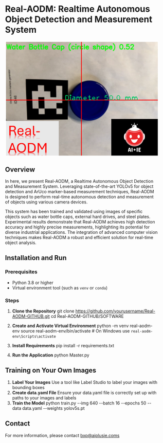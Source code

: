 # Real-AODM: Realtime Autonomous Object Detection and Measurement System

![Sample Image](sample.PNG)

## Overview
In here, we present Real-AODM, a Realtime Autonomous Object Detection and Measurement System. Leveraging state-of-the-art YOLOv5 for object detection and ArUco marker-based measurement techniques, Real-AODM is designed to perform real-time autonomous detection and measurement of objects using various camera devices.

This system has been trained and validated using images of specific objects such as water bottle caps, external hard drives, and steel plates. Experimental results demonstrate that Real-AODM achieves high detection accuracy and highly precise measurements, highlighting its potential for diverse industrial applications. The integration of advanced computer vision techniques makes Real-AODM a robust and efficient solution for real-time object analysis.

## Installation and Run

### Prerequisites
- Python 3.8 or higher
- Virtual environment tool (such as `venv` or `conda`)

### Steps

1. **Clone the Repository**
   git clone https://github.com/yourusername/Real-AODM-GITHUB.git
   cd Real-AODM-GITHUB/SOFTWARE

2. **Create and Activate Virtual Environment**
   python -m venv real-aodm-env
   source real-aodm-env/bin/activate  # On Windows use `real-aodm-env\Scripts\activate`

3. **Install Requirements**
   pip install -r requirements.txt

4. **Run the Application**
   python Master.py

## Training on Your Own Images

1. **Label Your Images**
   Use a tool like Label Studio to label your images with bounding boxes
2. **Create data.yaml File**
   Ensure your data.yaml file is correctly set up with paths to your images and labels
3. **Train the Model**
   python train.py --img 640 --batch 16 --epochs 50 --data data.yaml --weights yolov5s.pt

## Contact

For more information, please contact bxp@aiplusie.coms
